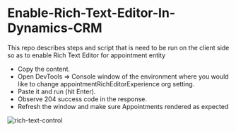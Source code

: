 # Enable-Rich-Text-Editor-In-Dynamics-CRM
This repo describes steps and script that is need to be run on the client side so as to enable Rich Text Editor for appointment entity

- Copy the content.
- Open DevTools => Console window of the environment where you would like to change appointmentRichEditorExperience org setting.
- Paste it and run (hit Enter).
- Observe 204 success code in the response.
- Refresh the window and make sure Appointments rendered as expected


![rich-text-control](https://user-images.githubusercontent.com/49678841/187673053-a3720484-9929-4ab8-b9a1-19a02a376dd7.png)


